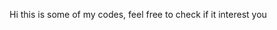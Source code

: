 Hi this is some of my codes, feel free to check if it interest you

<!---
Claire-As/Claire-As is a ✨ special ✨ repository because its `README.md` (this file) appears on your GitHub profile.
You can click the Preview link to take a look at your changes.
--->
